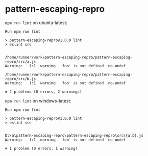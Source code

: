 # pattern-escaping-repro

`npm run lint` on ubuntu-latest:

```
Run npm run lint

> pattern-escaping-repro@1.0.0 lint
> eslint src


/home/runner/work/pattern-escaping-repro/pattern-escaping-repro/src/a.js
Warning:   1:1  warning  'foo' is not defined  no-undef

/home/runner/work/pattern-escaping-repro/pattern-escaping-repro/src/b.js
Warning:   1:1  warning  'foo' is not defined  no-undef

✖ 2 problems (0 errors, 2 warnings)
```

`npm run lint` on windows-latest:

```
Run npm run lint

> pattern-escaping-repro@1.0.0 lint
> eslint src


D:\a\pattern-escaping-repro\pattern-escaping-repro\src\{a,b}.js
Warning:   1:1  warning  'foo' is not defined  no-undef

✖ 1 problem (0 errors, 1 warning)
```
